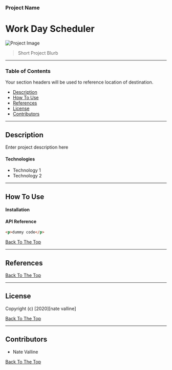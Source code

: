 ### Project Name

# Work Day Scheduler

![Project Image](project-image-url)

> Short Project Blurb

---

### Table of Contents

Your section headers will be used to reference location of destination.

- [Description](#description)
- [How To Use](#how-to-use)
- [References](#references)
- [License](#license)
- [Contributors](#contributors)

---

## Description

Enter project description here

#### Technologies

- Technology 1
- Technology 2

---

## How To Use

#### Installation

#### API Reference

```html
<p>dummy code</p>
```

[Back To The Top](#project-name)

---

## References

[Back To The Top](#project-name)

---

## License

Copyright (c) [2020][nate valline]

[Back To The Top](#project-name)

---

## Contributors

- Nate Valline

[Back To The Top](#project-name)

